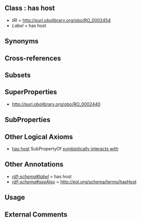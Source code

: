 
## Class : has host

 * *IRI* = http://purl.obolibrary.org/obo/RO_0002454
 * *Label* = has host

## Synonyms


## Cross-references


## Subsets


## SuperProperties

 * <http://purl.obolibrary.org/obo/RO_0002440>

## SubProperties


## Other Logical Axioms

 * [has host](../../RO/54/RO_0002454.md) SubPropertyOf [symbiotically interacts with](../../RO/40/RO_0002440.md)

## Other Annotations

 * *[rdf-schema#label](../../el/rdf-schema#label.md)* = has host
 * *[rdf-schema#seeAlso](../../so/rdf-schema#seeAlso.md)* = http://eol.org/schema/terms/hasHost

## Usage


## External Comments

